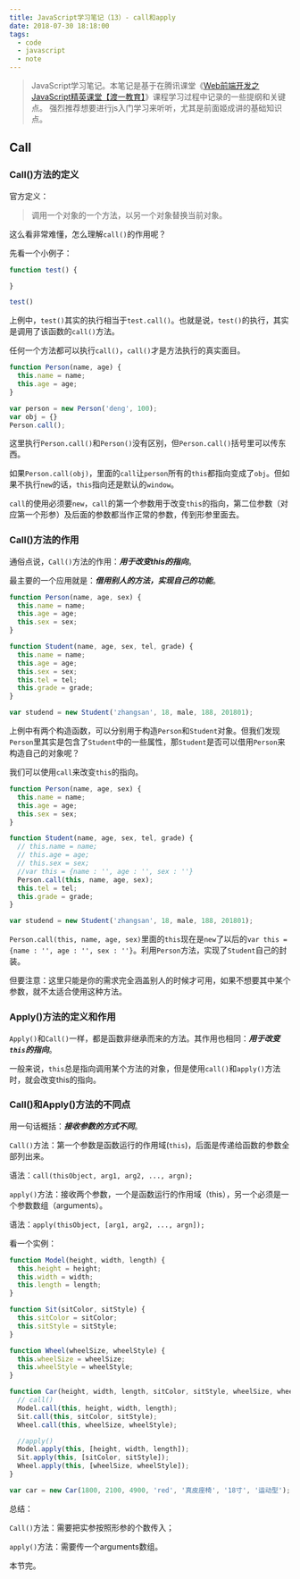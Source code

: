```yaml
---
title: JavaScript学习笔记（13）- call和apply
date: 2018-07-30 18:18:00
tags:
  - code
  - javascript
  - note
---
```


> JavaScript学习笔记。本笔记是基于在腾讯课堂《[Web前端开发之JavaScript精英课堂【渡一教育】](https://ke.qq.com/course/231577)》课程学习过程中记录的一些提纲和关键点。
> 强烈推荐想要进行js入门学习来听听，尤其是前面姬成讲的基础知识点。

## Call

### Call()方法的定义

官方定义：

> 调用一个对象的一个方法，以另一个对象替换当前对象。

这么看非常难懂，怎么理解`call()`的作用呢？

先看一个小例子：

```javascript
function test() {

}

test()
```

上例中，`test()`其实的执行相当于`test.call()`。也就是说，`test()`的执行，其实是调用了该函数的`call()`方法。

任何一个方法都可以执行`call()`，`call()`才是方法执行的真实面目。

```javascript
function Person(name, age) {
  this.name = name;
  this.age = age;
}

var person = new Person('deng', 100);
var obj = {}
Person.call();
```

这里执行`Person.call()`和`Person()`没有区别，但`Person.call()`括号里可以传东西。

如果`Person.call(obj)`，里面的`call`让`person`所有的`this`都指向变成了`obj`。但如果不执行`new`的话，`this`指向还是默认的`window`。

`call`的使用必须要`new`，`call`的第一个参数用于改变`this`的指向，第二位参数（对应第一个形参）及后面的参数都当作正常的参数，传到形参里面去。

### Call()方法的作用

通俗点说，`Call()`方法的作用：***用于改变this的指向***。

最主要的一个应用就是：***借用别人的方法，实现自己的功能***。

```javascript
function Person(name, age, sex) {
  this.name = name;
  this.age = age;
  this.sex = sex;
}

function Student(name, age, sex, tel, grade) {
  this.name = name;
  this.age = age;
  this.sex = sex;
  this.tel = tel;
  this.grade = grade;
}

var studend = new Student('zhangsan', 18, male, 188, 201801);
```

上例中有两个构造函数，可以分别用于构造`Person`和`Student`对象。但我们发现`Person`里其实是包含了`Student`中的一些属性，那`Student`是否可以借用`Person`来构造自己的对象呢？

我们可以使用`call`来改变`this`的指向。

```javascript
function Person(name, age, sex) {
  this.name = name;
  this.age = age;
  this.sex = sex;
}

function Student(name, age, sex, tel, grade) {
  // this.name = name;
  // this.age = age;
  // this.sex = sex;
  //var this = {name : '', age : '', sex : ''}
  Person.call(this, name, age, sex);
  this.tel = tel;
  this.grade = grade;
}

var studend = new Student('zhangsan', 18, male, 188, 201801);
```

`Person.call(this, name, age, sex)`里面的`this`现在是`new`了以后的`var this = {name : '', age : '', sex : ''}`。利用`Person`方法，实现了`Student`自己的封装。

但要注意：这里只能是你的需求完全涵盖别人的时候才可用，如果不想要其中某个参数，就不太适合使用这种方法。

### Apply()方法的定义和作用

`Apply()`和`Call()`一样，都是函数非继承而来的方法。其作用也相同：***用于改变`this`的指向***。

一般来说，`this`总是指向调用某个方法的对象，但是使用`call()`和`apply()`方法时，就会改变this的指向。

### Call()和Apply()方法的不同点

用一句话概括：***接收参数的方式不同***。

`Call()`方法：第一个参数是函数运行的作用域(`this`)，后面是传递给函数的参数全部列出来。

语法：`call(thisObject, arg1, arg2, ..., argn);`

`apply()`方法：接收两个参数，一个是函数运行的作用域（this），另一个必须是一个参数数组（arguments）。

语法：`apply(thisObject, [arg1, arg2, ..., argn]);`

看一个实例：

```javascript
function Model(height, width, length) {
  this.height = height;
  this.width = width;
  this.length = length;
}

function Sit(sitColor, sitStyle) {
  this.sitColor = sitColor;
  this.sitStyle = sitStyle;
}

function Wheel(wheelSize, wheelStyle) {
  this.wheelSize = wheelSize;
  this.wheelStyle = wheelStyle;
}

function Car(height, width, length, sitColor, sitStyle, wheelSize, wheelStyle) {
  // call()
  Model.call(this, height, width, length);
  Sit.call(this, sitColor, sitStyle);
  Wheel.call(this, wheelSize, wheelStyle);

  //apply()
  Model.apply(this, [height, width, length]);
  Sit.apply(this, [sitColor, sitStyle]);
  Wheel.apply(this, [wheelSize, wheelStyle]);
}

var car = new Car(1800, 2100, 4900, 'red', '真皮座椅', '18寸', '运动型');
```

总结：

`Call()`方法：需要把实参按照形参的个数传入；

`apply()`方法：需要传一个arguments数组。

本节完。

